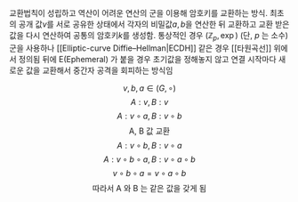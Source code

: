 교환법칙이 성립하고 역산이 어려운 연산의 군을 이용해 암호키를 교환하는 방식.
최초의 공개 값$v$를 서로 공유한 상태에서 각자의 비밀값$a, b$을 연산한 뒤 교환하고 교환 받은 값을 다시 연산하여 공통의 암호키$k$를 생성함.
통상적인 경우 $(\mathbb{Z}_p,\exp)$ (단, $p$ 는 소수) 군을 사용하나 [[Elliptic-curve Diffie–Hellman|ECDH]] 같은 경우 [[타원곡선]] 위에서 정의됨
뒤에 E(Ephemeral) 가 붙을 경우 초기값을 정해놓지 않고 연결 시작마다 새로운 값을 교환해서 중간자 공격을 회피하는 방식임

$$v, b, a \in (G, \circ)$$
$$A: v, B: v$$
$$A: v \circ a, B: v \circ b$$
$$\text{A, B 값 교환}$$
$$A: v \circ b, B: v \circ a$$
$$A: v \circ b \circ a, B: v \circ a \circ b$$
$$v \circ b \circ a = v \circ a \circ b$$
$$\text{따라서 A 와 B 는 같은 값을 갖게 됨}$$
